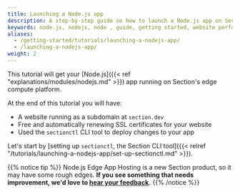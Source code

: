 ```yaml
---
title: Launching a Node.js app
description: A step-by-step guide on how to launch a Node.js app on Section.
keywords: node.js, nodejs, node , guide, getting started, website performance, page speed, webpage speed, website security, edge compute, paas
aliases:
  - /getting-started/tutorials/launching-a-nodejs-app/
  - /launching-a-nodejs-app/
weight: 2
---
```


This tutorial will get your [Node.js]({{< ref "explanations/modules/nodejs.md" >}}) app running on Section's edge compute platform.

At the end of this tutorial you will have:

* A website running as a subdomain at `section.dev`
* Free and automatically renewing SSL certificates for your website
* Used the `sectionctl` CLI tool to deploy changes to your app

Let's start by [setting up `sectionctl`, the Section CLI tool]({{< relref "/tutorials/launching-a-nodejs-app/set-up-sectionctl.md" >}}).

{{% notice tip %}}
Node.js Edge App Hosting is a new Section product, so it may have some rough edges. **If you see something that needs improvement, we'd love to [hear your feedback](https://support.section.io/hc/en-us/requests/new).**
{{% /notice %}}
